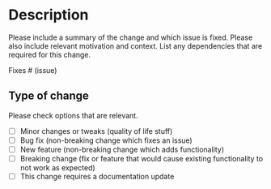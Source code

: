 # Description

Please include a summary of the change and which issue is fixed. Please also include relevant motivation and context. List any dependencies that are required for this change.

Fixes # (issue)

## Type of change

Please check options that are relevant.

- [ ] Minor changes or tweaks (quality of life stuff)
- [ ] Bug fix (non-breaking change which fixes an issue)
- [ ] New feature (non-breaking change which adds functionality)
- [ ] Breaking change (fix or feature that would cause existing functionality to not work as expected)
- [ ] This change requires a documentation update
